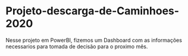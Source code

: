# Projeto-descarga-de-Caminhoes-2020
Nesse projeto em PowerBI, fizemos um Dashboard com as informações necessarios para tomada de decisão para o proximo mês.
